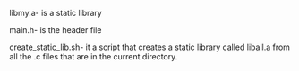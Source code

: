 libmy.a- is a static library

main.h- is the header file

create_static_lib.sh- it a script that creates a static library called liball.a from all the .c files that are in the current directory.